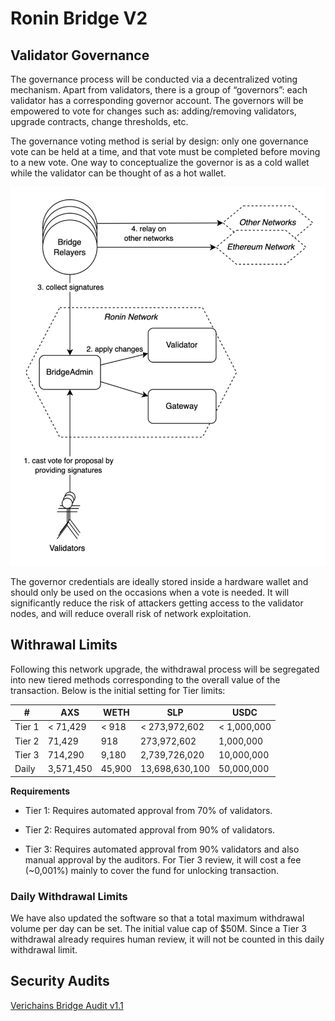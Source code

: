 # Ronin Bridge V2

## Validator Governance

The governance process will be conducted via a decentralized voting mechanism. Apart from validators, there is a group of “governors”: each validator has a corresponding governor account. The governors will be empowered to vote for changes such as: adding/removing validators, upgrade contracts, change thresholds, etc. 

The governance voting method is serial by design: only one governance vote can be held at a time, and that vote must be completed before moving to a new vote. One way to conceptualize the governor is as a cold wallet while the validator can be thought of as a hot wallet.

![Governace flow](<./governance.png>)

The governor credentials are ideally stored inside a hardware wallet and should only be used on the occasions when a vote is needed. It will significantly reduce the risk of attackers getting access to the validator nodes, and will reduce overall risk of network exploitation. 

## Withrawal Limits

Following this network upgrade, the withdrawal process will be segregated into new tiered methods corresponding to the overall value of the transaction. Below is the initial setting for Tier limits:

| #      | AXS       | WETH   | SLP            | USDC        |
|--------|-----------|--------|----------------|-------------|
| Tier 1 | < 71,429  | < 918  | < 273,972,602  | < 1,000,000 |
| Tier 2 | 71,429    | 918    | 273,972,602    | 1,000,000   |
| Tier 3 | 714,290   | 9,180  | 2,739,726,020  | 10,000,000  |
| Daily  | 3,571,450 | 45,900 | 13,698,630,100 | 50,000,000  |

**Requirements**

- Tier 1: Requires automated approval from 70% of validators.

- Tier 2: Requires automated approval from 90% of validators.

- Tier 3: Requires automated approval from 90% validators and also manual approval by the auditors.
 For Tier 3 review, it will cost a fee (~0,001%) mainly to cover the fund for unlocking transaction.

### Daily Withdrawal Limits

We have also updated the software so that a total maximum withdrawal volume per day can be set. The initial value cap of $50M. Since a Tier 3 withdrawal already requires human review, it will not be counted in this daily withdrawal limit.

## Security Audits

[Verichains Bridge Audit v1.1](https://cdn.axieinfinity.com/ronin-doc/Verichains%20Public%20Audit%20Report%20-%20Ronin%20Bridge%20-%20v1.1.pdf)
